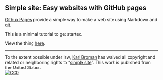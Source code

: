 ## Simple site: Easy websites with GitHub pages

[Github Pages](http://pages.github.com) provide a simple way to make a
web site using Markdown and git.

This is a minimal tutorial to get started.

View the thing [here](http://kbroman.github.io/simple_site).

---

To the extent possible under law,
[Karl Broman](http://github.com/kbroman)
has waived all copyright and related or neighboring rights to
&ldquo;[simple site](http://github.com/kbroman/simple_site)&rdquo;.
This work is published from the United States.
<br/>
[![CC0](http://i.creativecommons.org/p/zero/1.0/88x31.png)](http://creativecommons.org/publicdomain/zero/1.0/)
